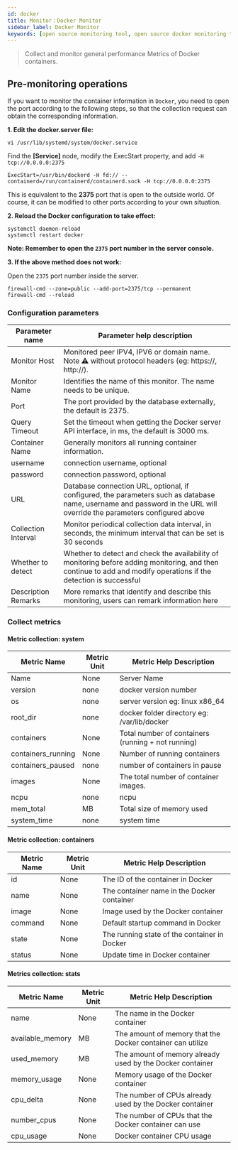 ```yaml
---
id: docker
title: Monitor：Docker Monitor      
sidebar_label: Docker Monitor
keywords: [open source monitoring tool, open source docker monitoring tool, monitoring docker metrics]
---
```


> Collect and monitor general performance Metrics of Docker containers.

## Pre-monitoring operations

If you want to monitor the container information in `Docker`, you need to open the port according to the following steps, so that the collection request can obtain the corresponding information.

**1. Edit the docker.server file:**

````shell
vi /usr/lib/systemd/system/docker.service
````

Find the **[Service]** node, modify the ExecStart property, and add `-H tcp://0.0.0.0:2375`

````shell
ExecStart=/usr/bin/dockerd -H fd:// --containerd=/run/containerd/containerd.sock -H tcp://0.0.0.0:2375
````

This is equivalent to the **2375** port that is open to the outside world. Of course, it can be modified to other ports according to your own situation.

**2. Reload the Docker configuration to take effect:**

```shell
systemctl daemon-reload
systemctl restart docker
```

**Note: Remember to open the `2375` port number in the server console.**

**3. If the above method does not work:**

Open the `2375` port number inside the server.

```shell
firewall-cmd --zone=public --add-port=2375/tcp --permanent
firewall-cmd --reload
```

### Configuration parameters

|   Parameter name    |                                                                       Parameter help description                                                                       |
|---------------------|------------------------------------------------------------------------------------------------------------------------------------------------------------------------|
| Monitor Host        | Monitored peer IPV4, IPV6 or domain name. Note ⚠️ without protocol headers (eg: https://, http://).                                                                    |
| Monitor Name        | Identifies the name of this monitor. The name needs to be unique.                                                                                                      |
| Port                | The port provided by the database externally, the default is 2375.                                                                                                     |
| Query Timeout       | Set the timeout when getting the Docker server API interface, in ms, the default is 3000 ms.                                                                           |
| Container Name      | Generally monitors all running container information.                                                                                                                  |
| username            | connection username, optional                                                                                                                                          |
| password            | connection password, optional                                                                                                                                          |
| URL                 | Database connection URL, optional, if configured, the parameters such as database name, username and password in the URL will override the parameters configured above |
| Collection Interval | Monitor periodical collection data interval, in seconds, the minimum interval that can be set is 30 seconds                                                            |
| Whether to detect   | Whether to detect and check the availability of monitoring before adding monitoring, and then continue to add and modify operations if the detection is successful     |
| Description Remarks | More remarks that identify and describe this monitoring, users can remark information here                                                                             |

### Collect metrics

#### Metric collection: system

|    Metric Name     | Metric Unit |              Metric Help Description               |
|--------------------|-------------|----------------------------------------------------|
| Name               | None        | Server Name                                        |
| version            | none        | docker version number                              |
| os                 | none        | server version eg: linux x86_64                    |
| root_dir           | none        | docker folder directory eg: /var/lib/docker        |
| containers         | None        | Total number of containers (running + not running) |
| containers_running | None        | Number of running containers                       |
| containers_paused  | none        | number of containers in pause                      |
| images             | None        | The total number of container images.              |
| ncpu               | none        | ncpu                                               |
| mem_total          | MB          | Total size of memory used                          |
| system_time        | none        | system time                                        |

#### Metric collection: containers

| Metric Name | Metric Unit |           Metric Help Description            |
|-------------|-------------|----------------------------------------------|
| id          | None        | The ID of the container in Docker            |
| name        | None        | The container name in the Docker container   |
| image       | None        | Image used by the Docker container           |
| command     | None        | Default startup command in Docker            |
| state       | None        | The running state of the container in Docker |
| status      | None        | Update time in Docker container              |

#### Metrics collection: stats

|   Metric Name    | Metric Unit |                  Metric Help Description                   |
|------------------|-------------|------------------------------------------------------------|
| name             | None        | The name in the Docker container                           |
| available_memory | MB          | The amount of memory that the Docker container can utilize |
| used_memory      | MB          | The amount of memory already used by the Docker container  |
| memory_usage     | None        | Memory usage of the Docker container                       |
| cpu_delta        | None        | The number of CPUs already used by the Docker container    |
| number_cpus      | None        | The number of CPUs that the Docker container can use       |
| cpu_usage        | None        | Docker container CPU usage                                 |
